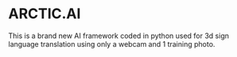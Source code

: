 # ARCTIC.AI
This is a brand new AI framework coded in python used for 3d sign language translation using only a webcam and 1 training photo.
